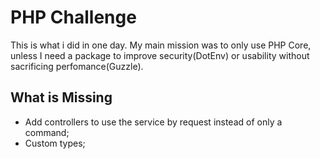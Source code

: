 # PHP Challenge

This is what i did in one day. My main mission was to only use PHP Core,
unless I need a package to improve security(DotEnv) or usability without sacrificing perfomance(Guzzle).

## What is Missing

- Add controllers to use the service by request instead of only a command;
- Custom types;
